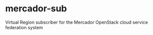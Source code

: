 # mercador-sub
Virtual Region subscriber for the Mercador OpenStack cloud service federation system
